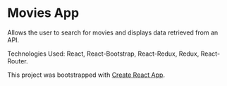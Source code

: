 # Movies App #

Allows the user to search for movies and displays data retrieved from an API.

Technologies Used: React, React-Bootstrap, React-Redux, Redux, React-Router.

This project was bootstrapped with [Create React App](https://github.com/facebookincubator/create-react-app).
